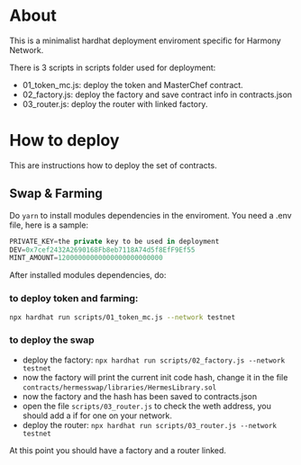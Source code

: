 # About

This is a minimalist hardhat deployment enviroment specific for Harmony Network.

There is 3 scripts in scripts folder used for deployment:

- 01_token_mc.js: deploy the token and MasterChef contract.
- 02_factory.js: deploy the factory and save contract info in contracts.json
- 03_router.js: deploy the router with linked factory.

# How to deploy

This are instructions how to deploy the set of contracts.

## Swap & Farming

Do `yarn` to install modules dependencies in the enviroment.
You need a .env file, here is a sample:

```javascript
PRIVATE_KEY=the private key to be used in deployment
DEV=0x7cef2432A2690168Fb8eb7118A74d5f8EfF9Ef55
MINT_AMOUNT=12000000000000000000000000
```

After installed modules dependencies, do:

### to deploy token and farming:

```bash
npx hardhat run scripts/01_token_mc.js --network testnet
```

### to deploy the swap

- deploy the factory: `npx hardhat run scripts/02_factory.js --network testnet`
- now the factory will print the current init code hash, change it in the file `contracts/hermesswap/libraries/HermesLibrary.sol`
- now the factory and the hash has been saved to contracts.json
- open the file `scripts/03_router.js` to check the weth address, you should add a if for one on your network.
- deploy the router: `npx hardhat run scripts/03_router.js --network testnet`

At this point you should have a factory and a router linked.
